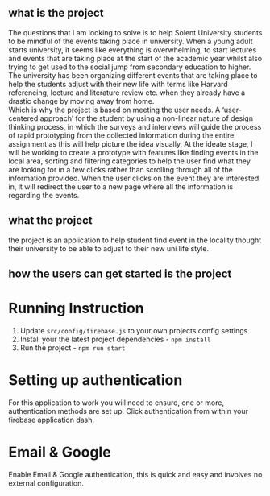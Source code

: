 

## what is the project
 
The questions that I am looking to solve is to help Solent University students to be mindful of the events taking place in university. When a young adult starts university, it seems like everything is overwhelming, to start lectures and events that are taking place at the start of the academic year whilst also trying to get used to the social jump from secondary education to higher. The university has been organizing different events that are taking place to help the students adjust with their new life with terms like Harvard referencing, lecture and literature review etc. when they already have a drastic change by moving away from home.  
Which is why the project is based on meeting the user needs. A ‘user-centered approach’ for the student by using a non-linear nature of design thinking process, in which the surveys and interviews will guide the process of rapid prototyping from the collected information during the entire assignment as this will help picture the idea visually.
At the ideate stage, I will be working to create a prototype with features like finding events in the local area, sorting and filtering categories to help the user find what they are looking for in a few clicks rather than scrolling through all of the information provided. When the user clicks on the event they are interested in, it will redirect the user to a new page where all the information is regarding the events. 

## what the project
the project is an application to help student find event in the locality thought their university to be able to adjust to their new uni life style.

## how the users can get started is the project
# Running Instruction

1. Update `src/config/firebase.js` to your own projects config settings
2. Install your the latest project dependencies - `npm install` 
3. Run the project - `npm run start`


# Setting up authentication 

For this application to work you will need to ensure, one or more, authentication methods are set up. Click authentication from within your firebase application dash.

# Email & Google 

Enable Email & Google authentication, this is quick and easy and involves no external configuration. 
